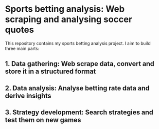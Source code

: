 # Sports betting analysis: Web scraping and analysing soccer quotes

This repository contains my sports betting analysis project. I aim to build three main parts:

## 1. Data gathering: Web scrape data, convert and store it in a structured format
## 2. Data analysis: Analyse betting rate data and derive insights
## 3. Strategy development: Search strategies and test them on new games

